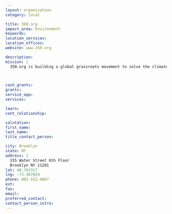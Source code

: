 ```yaml
---
layout: organization
category: local

title: 360.org
impact_area: Environment
keywords: 
location_services: 
location_offices: 
website: www.350.org

description: 
mission: |
  350.org is building a global grassroots movement to solve the climate crisis. Our online campaigns, grassroots organizing, and mass public actions are led from the bottom up by thousands of volunteer organizers in over 188 countries

  

cash_grants: 
grants: 
service_opp: 
services: 

learn: 
cont_relationship: 

salutation: 
first_name: 
last_name: 
title_contact_person: 

city: Brooklyn
state: NY
address: |
  155 Water Street 6th Floor    
  Brooklyn NY 11201
lat: 40.703317
lng: -73.987829
phone: 802-552-4067
ext: 
fax: 
email: 
preferred_contact: 
contact_person_intro: 
---
```

